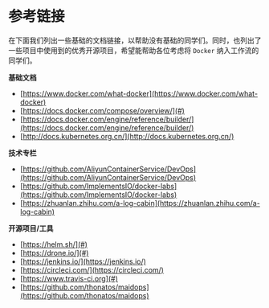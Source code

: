 # 参考链接

在下面我们列出一些基础的文档链接，以帮助没有基础的同学们。同时，也列出了一些项目中使用到的优秀开源项目，希望能帮助各位考虑将 `Docker` 纳入工作流的同学们。

**基础文档**

* [https://www.docker.com/what-docker](https://www.docker.com/what-docker)
* [https://docs.docker.com/compose/overview/](#)
* [https://docs.docker.com/engine/reference/builder/](https://docs.docker.com/engine/reference/builder/)
* [http://docs.kubernetes.org.cn/](http://docs.kubernetes.org.cn/)

**技术专栏**

* [https://github.com/AliyunContainerService/DevOps](https://github.com/AliyunContainerService/DevOps)
* [https://github.com/ImplementsIO/docker-labs](https://github.com/ImplementsIO/docker-labs)
* [https://zhuanlan.zhihu.com/a-log-cabin](https://zhuanlan.zhihu.com/a-log-cabin)

**开源项目/工具**

* [https://helm.sh/](#)
* [https://drone.io/](#)
* [https://jenkins.io/](https://jenkins.io/)
* [https://circleci.com/](https://circleci.com/)
* [https://www.travis-ci.org](#)
* [https://github.com/thonatos/maidops](https://github.com/thonatos/maidops)



